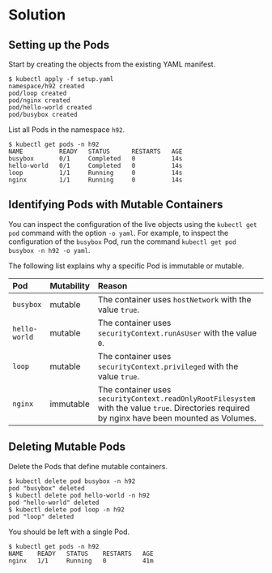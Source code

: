# Solution

## Setting up the Pods

Start by creating the objects from the existing YAML manifest.

```
$ kubectl apply -f setup.yaml
namespace/h92 created
pod/loop created
pod/nginx created
pod/hello-world created
pod/busybox created
```

List all Pods in the namespace `h92`.

```
$ kubectl get pods -n h92
NAME          READY   STATUS      RESTARTS   AGE
busybox       0/1     Completed   0          14s
hello-world   0/1     Completed   0          14s
loop          1/1     Running     0          14s
nginx         1/1     Running     0          14s
```

## Identifying Pods with Mutable Containers

You can inspect the configuration of the live objects using the `kubectl get pod` command with the option `-o yaml`. For example, to inspect the configuration of the `busybox` Pod, run the command `kubectl get pod busybox -n h92 -o yaml`.

The following list explains why a specific Pod is immutable or mutable.

| Pod             | Mutability  | Reason |
| :-------------- | :---------- | :----- |
| `busybox`       | mutable     | The container uses `hostNetwork` with the value `true`. |
| `hello-world`   | mutable     | The container uses `securityContext.runAsUser` with the value `0`. |
| `loop`          | mutable     | The container uses `securityContext.privileged` with the value `true`. |
| `nginx`         | immutable   | The container uses `securityContext.readOnlyRootFilesystem` with the value `true`. Directories required by nginx have been mounted as Volumes. |

## Deleting Mutable Pods

Delete the Pods that define mutable containers.

```
$ kubectl delete pod busybox -n h92
pod "busybox" deleted
$ kubectl delete pod hello-world -n h92
pod "hello-world" deleted
$ kubectl delete pod loop -n h92
pod "loop" deleted
```

You should be left with a single Pod.

```
$ kubectl get pods -n h92
NAME    READY   STATUS    RESTARTS   AGE
nginx   1/1     Running   0          41m
```